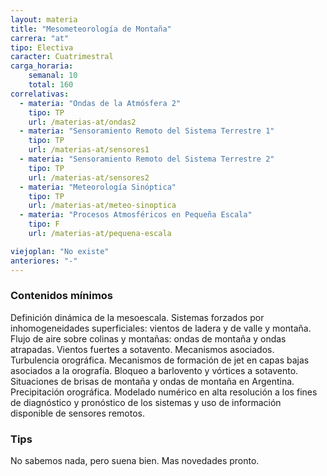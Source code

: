 ```yaml
---
layout: materia
title: "Mesometeorología de Montaña"
carrera: "at"
tipo: Electiva
caracter: Cuatrimestral
carga_horaria: 
    semanal: 10
    total: 160
correlativas:
  - materia: "Ondas de la Atmósfera 2"
    tipo: TP
    url: /materias-at/ondas2
  - materia: "Sensoramiento Remoto del Sistema Terrestre 1"
    tipo: TP
    url: /materias-at/sensores1
  - materia: "Sensoramiento Remoto del Sistema Terrestre 2"
    tipo: TP
    url: /materias-at/sensores2
  - materia: "Meteorología Sinóptica"
    tipo: TP
    url: /materias-at/meteo-sinoptica
  - materia: "Procesos Atmosféricos en Pequeña Escala"
    tipo: F
    url: /materias-at/pequena-escala

viejoplan: "No existe"
anteriores: "-"
---
```


### Contenidos mínimos
Definición dinámica de la mesoescala. Sistemas forzados por inhomogeneidades superficiales: vientos de ladera y de valle y montaña. Flujo de aire sobre colinas y montañas: ondas de montaña y ondas atrapadas. Vientos fuertes a sotavento. Mecanismos asociados. Turbulencia orográfica. Mecanismos de formación de jet en capas bajas asociados a la orografía. Bloqueo a barlovento y vórtices a sotavento. Situaciones de brisas de montaña y ondas de montaña en Argentina. Precipitación orográfica. Modelado numérico en alta resolución a los fines de diagnóstico y pronóstico de los sistemas y uso de información disponible de sensores remotos.

### Tips
No sabemos nada, pero suena bien. Mas novedades pronto.